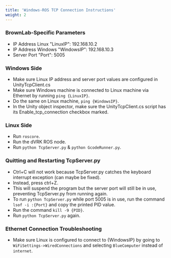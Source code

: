 ```yaml
---
title: 'Windows-ROS TCP Connection Instructions'
weight: 2
---
```

<!-- markdownlint-disable MD033 -->

### BrownLab-Specific Parameters

- IP Address Linux "LinuxIP": 192.168.10.2  
- IP Address Windows "WindowsIP": 192.168.10.3  
- Server Port "Port": 5005

### Windows Side

- Make sure Linux IP address and server port values are configured in UnityTcpClient.cs
- Make sure Windows machine is connected to Linux machine via Ethernet by running `ping {LinuxIP}`.
- Do the same on Linux machine, `ping {WindowsIP}`.
- In the Unity object inspector, make sure the UnityTcpClient.cs script has its Enable_tcp_connection checkbox marked.

### Linux Side

- Run `roscore`.
- Run the dVRK ROS node.
- Run `python TcpServer.py` & `python GcodeRunner.py`.

### Quitting and Restarting TcpServer.py

- Ctrl+C will not work because TcpServer.py catches the keyboard interrupt exception (can maybe be fixed).  
- Instead, press ctrl+Z.  
- This will suspend the program but the server port will still be in use, preventing TcpServer.py from running again.  
- To run `python TcpServer.py` while port 5005 is in use, run the command `lsof -i :{Port}` and copy the printed PID value.  
- Run the command `kill -9 {PID}`.  
- Run `python TcpServer.py` again.

### Ethernet Connection Troubleshooting

- Make sure Linux is configured to connect to {WindowsIP} by going to `WiFiSettings->WiredConnections` and selecting `BlueComputer` instead of `internet`.
